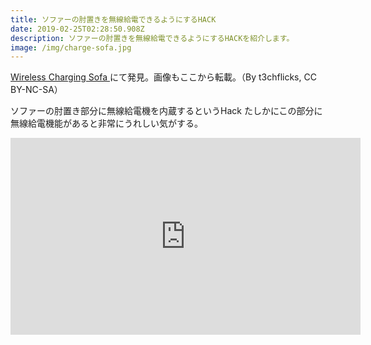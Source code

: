 ```yaml
---
title: ソファーの肘置きを無線給電できるようにするHACK
date: 2019-02-25T02:28:50.908Z
description: ソファーの肘置きを無線給電できるようにするHACKを紹介します。
image: /img/charge-sofa.jpg
---
```

[Wireless Charging Sofa
](https://www.instructables.com/id/Wireless-Charging-Sofa/)にて発見。画像もここから転載。（By t3chflicks, CC BY-NC-SA）

ソファーの肘置き部分に無線給電機を内蔵するというHack
たしかにこの部分に無線給電機能があると非常にうれしい気がする。

<iframe width="560" height="315" src="https://www.youtube.com/embed/JJSpnA3E07U" frameborder="0" allow="accelerometer; autoplay; encrypted-media; gyroscope; picture-in-picture" allowfullscreen></iframe>
